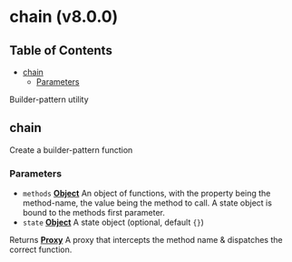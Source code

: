 # chain (v8.0.0)

## Table of Contents

- [chain](#chain)
  * [Parameters](#parameters)

Builder-pattern utility

<!-- Generated by documentation.js. Update this documentation by updating the source code. -->

## chain

Create a builder-pattern function

### Parameters

-   `methods` **[Object][1]** An object of functions, with the property being the method-name, the
                               value being the method to call. A state object is bound to the methods first parameter.
-   `state` **[Object][1]** A state object (optional, default `{}`)

Returns **[Proxy][2]** A proxy that intercepts the method name & dispatches the correct function.

[1]: https://developer.mozilla.org/docs/Web/JavaScript/Reference/Global_Objects/Object

[2]: https://developer.mozilla.org/docs/Web/JavaScript/Reference/Global_Objects/Proxy
